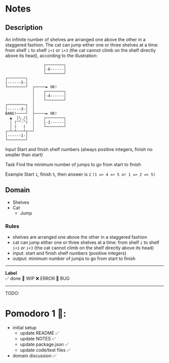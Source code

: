 # Notes

## Description
An infinite number of shelves are arranged one above the other in a staggered fashion.
The cat can jump either one or three shelves at a time: from shelf `i` to shelf `i+1` or `i+3` (the cat cannot climb on the shelf directly above its head), according to the illustration:

```
                 ┌────────┐
                 │-6------│
                 └────────┘
┌────────┐       
│------5-│        
└────────┘  ┌─────► OK!
            │    ┌────────┐
            │    │-4------│
            │    └────────┘
┌────────┐  │
│------3-│  │     
BANG!────┘  ├─────► OK! 
  ▲  |\_/|  │    ┌────────┐
  │ ("^-^)  │    │-2------│
  │ )   (   │    └────────┘
┌─┴─┴───┴┬──┘
│------1-│
└────────┘
```

Input
Start and finish shelf numbers (always positive integers, finish no smaller than start)

Task
Find the minimum number of jumps to go from start to finish

Example
Start `1`, finish `5`, then answer is `2` `(1 => 4 => 5 or 1 => 2 => 5)`

## Domain

- Shelves
- Cat
    - Jump

### Rules

- shelves are arranged one above the other in a staggered fashion
- cat can jump either one or three shelves at a time: from shelf `i` to shelf `i+1` or `i+3` (the cat cannot climb on the shelf directly above its head)
- input: start and finish shelf numbers (positive integers)
- output: minimum number of jumps to go from start to finish

---

**Label**  
✅ done 🚧 WIP ❌ ERROR 🐛 BUG

---

TODO:

# Pomodoro 1 🍅:
- initial setup
    - update README ✅
    - update NOTES ✅
    - update package.json ✅
    - update code/test files ✅
- domain discussion ✅
